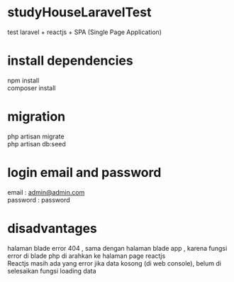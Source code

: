 # studyHouseLaravelTest
 test laravel + reactjs + SPA (Single Page Application)
# install dependencies
npm install <br />
composer install
# migration
php artisan migrate <br />
php artisan db:seed
# login email and password 
email : admin@admin.com <br />
password : password
# disadvantages
halaman blade error 404 , sama dengan halaman blade app , karena fungsi error di blade php di arahkan ke halaman page reactjs <br/>
Reactjs masih ada yang error jika data kosong (di web console), belum di selesaikan fungsi loading data
